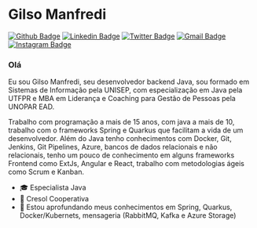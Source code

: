 # Gilso Manfredi

[![Github Badge](https://img.shields.io/badge/-Github-000?style=flat-square&logo=Github&logoColor=white&link=https://github.com/gilsomanfredi)](https://github.com/gilsomanfredi)
[![Linkedin Badge](https://img.shields.io/badge/-LinkedIn-blue?style=flat-square&logo=Linkedin&logoColor=white&link=https://www.linkedin.com/in/gilsomanfredi/)](https://www.linkedin.com/in/gilsomanfredi/)
[![Twitter Badge](https://img.shields.io/badge/-Twitter-1ca0f1?style=flat-square&labelColor=1ca0f1&logo=twitter&logoColor=white&link=https://twitter.com/gilsomanfredi)](https://twitter.com/gilsomanfredi)
[![Gmail Badge](https://img.shields.io/badge/-Gmail-c14438?style=flat-square&logo=Gmail&logoColor=white&link=mailto:gilso.manfredi@gmail.com)](mailto:gilso.manfredi@gmail.com)
[![Instagram Badge](https://img.shields.io/badge/-Instagram-C13584?style=flat-square&labelColor=C13584&logo=instagram&logoColor=white&link=https://www.instagram.com/gilsomanfredi/)](https://www.instagram.com/gilsomanfredi/)


### Olá 


Eu sou Gilso Manfredi, seu desenvolvedor backend Java, sou formado em Sistemas de Informação pela UNISEP, com especialização em Java pela UTFPR e MBA em Liderança e Coaching para Gestão de Pessoas pela UNOPAR EAD. 

Trabalho com programação a mais de 15 anos, com java a mais de 10, trabalho com o frameworks Spring e Quarkus que facilitam a vida de um desenvolvedor. Além do Java tenho conhecimentos com Docker, Git, Jenkins, Git Pipelines, Azure, bancos de dados relacionais e não relacionais, tenho um pouco de conhecimento em alguns frameworks Frontend como ExtJs, Angular e React, trabalho com metodologias ágeis como Scrum e Kanban.


- :mortar_board: Especialista Java
- :office: Cresol Cooperativa
- :telescope: Estou aprofundando meus conhecimentos em Spring, Quarkus, Docker/Kubernets, mensageria (RabbitMQ, Kafka e Azure Storage)
